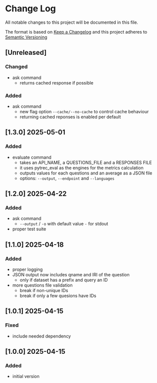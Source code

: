 <!-- markdownlint-disable MD012 MD013 MD024 MD033 -->
# Change Log

All notable changes to this project will be documented in this file.

The format is based on [Keep a Changelog](http://keepachangelog.com/) and this project adheres to [Semantic Versioning](https://semver.org/)

## [Unreleased]

### Changed

- ask command
  - returns cached response if possible

### Added

- ask command
  - new flag option `--cache/--no-cache` to control cache behaviour
  - returning cached reponses is enabled per default

## [1.3.0] 2025-05-01

### Added

- evaluate command
  - takes an API_NAME, a QUESTIONS_FILE and a RESPONSES FILE
  - it uses pytrec_eval as the engines for the metrics calculation
  - outputs values for each questions and an average as a JSON file
  - options: `--output`, `--endpoint` and `--languages`


## [1.2.0] 2025-04-22

### Added

- ask command
  - `--output` / `-o` with default value `-` for stdout
- proper test suite


## [1.1.0] 2025-04-18

### Added

- proper logging
- JSON output now includes qname and IRI of the question
  - only if dataset has a prefix and query an ID
- more questions file validation
  - break if non-unique IDs
  - break if only a few quesions have IDs


## [1.0.1] 2025-04-15

### Fixed

- include needed dependency

## [1.0.0] 2025-04-15

### Added

- initial version

